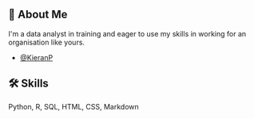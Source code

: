 
## 🚀 About Me
I'm a data analyst in training and eager to use my skills in working for an organisation like yours.

- [@KieranP](https://www.linkedin.com/in/kieranpdata/)

  
## 🛠 Skills
Python, R, SQL, HTML, CSS, Markdown

  

